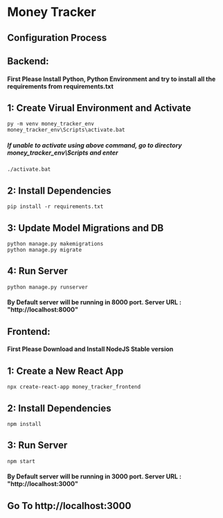 # Money Tracker
## Configuration Process

## Backend:

#### First Please Install Python, Python Environment and try to install all the requirements from requirements.txt 

## 1: Create Virual Environment and Activate
    py -m venv money_tracker_env
    money_tracker_env\Scripts\activate.bat 

##### If unable to activate using above command, go to directory money_tracker_env\Scripts and enter
    ./activate.bat

## 2: Install Dependencies
    pip install -r requirements.txt

## 3: Update Model Migrations and DB
    python manage.py makemigrations
    python manage.py migrate

## 4: Run Server 
    python manage.py runserver

#### By Default server will be running in 8000 port. Server URL : "http://localhost:8000"

## Frontend:

#### First Please Download and Install NodeJS Stable version

## 1: Create a New React App
    npx create-react-app money_tracker_frontend

## 2: Install Dependencies
    npm install

## 3: Run Server 
    npm start

#### By Default server will be running in 3000 port. Server URL : "http://localhost:3000"

## Go To http://localhost:3000